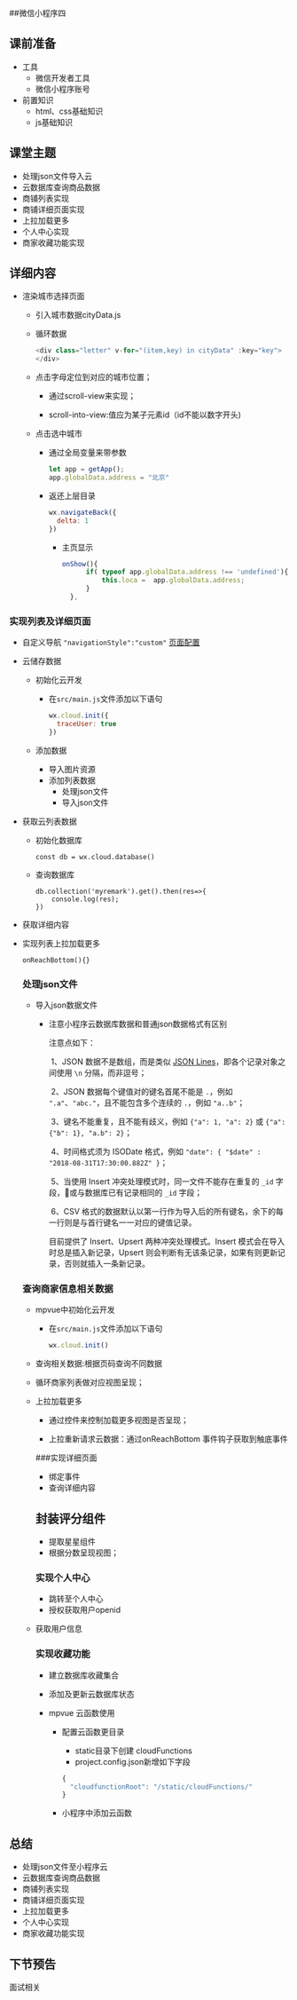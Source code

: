 ##微信小程序四

## 课前准备

- 工具
  - 微信开发者工具
  - 微信小程序账号
- 前置知识
  - html、css基础知识
  - js基础知识

## 课堂主题

- 处理json文件导入云
- 云数据库查询商品数据
- 商铺列表实现
- 商铺详细页面实现
- 上拉加载更多
- 个人中心实现
- 商家收藏功能实现

## 详细内容

- 渲染城市选择页面

  - 引入城市数据cityData.js

  - 循环数据

    ```js
    <div class="letter" v-for="(item,key) in cityData" :key="key">
    </div>
    ```

  - 点击字母定位到对应的城市位置；

    - 通过scroll-view来实现；

    - scroll-into-view:值应为某子元素id（id不能以数字开头)

  - 点击选中城市

    - 通过全局变量来带参数

      ```js
      let app = getApp();
      app.globalData.address = "北京"
      ```

    - 返还上层目录

      ```js
      wx.navigateBack({
        delta: 1
      })
      ```

      - 主页显示

        ```js
        onShow(){
              if( typeof app.globalData.address !== 'undefined'){
                  this.loca =  app.globalData.address;
              }
          },
        ```

### 实现列表及详细页面

- 自定义导航  `"navigationStyle":"custom"`  [页面配置](https://developers.weixin.qq.com/miniprogram/dev/reference/configuration/page.html)

- 云储存数据

  - 初始化云开发

    - 在`src/main.js`文件添加以下语句

      ```js
      wx.cloud.init({
        traceUser: true
      })
      ```

  - 添加数据

    - 导入图片资源
    - 添加列表数据
      - 处理json文件
      - 导入json文件

- 获取云列表数据

  - 初始化数据库

    ```
    const db = wx.cloud.database()
    ```

  - 查询数据库

    ```
    db.collection('myremark').get().then(res=>{
    	console.log(res);
    })
    ```

- 获取详细内容

- 实现列表上拉加载更多

  ```
  onReachBottom(){}
  ```

  ### 处理json文件

  - 导入json数据文件

    - 注意小程序云数据库数据和普通json数据格式有区别

      注意点如下：

      ​	1、JSON 数据不是数组，而是类似 [JSON Lines](http://jsonlines.org/examples/)，即各个记录对象之间使用 `\n` 分隔，而非逗号；

      ​    2、JSON 数据每个键值对的键名首尾不能是 `.`，例如 `".a"`、`"abc."`，且不能包含多个连续的 `.`，例如 `"a..b"`；

      ​    3、键名不能重复，且不能有歧义，例如 `{"a": 1, "a": 2}` 或 `{"a": {"b": 1}, "a.b": 2}`；

      ​    4、时间格式须为 ISODate 格式，例如 `"date": { "$date" : "2018-08-31T17:30:00.882Z" }`；

      ​    5、当使用 Insert 冲突处理模式时，同一文件不能存在重复的 `_id` 字段，或与数据库已有记录相同的 `_id` 字段；

      ​    6、CSV 格式的数据默认以第一行作为导入后的所有键名，余下的每一行则是与首行键名一一对应的键值记录。

      目前提供了 Insert、Upsert 两种冲突处理模式。Insert 模式会在导入时总是插入新记录，Upsert 则会判断有无该条记录，如果有则更新记录，否则就插入一条新记录。

  ### 查询商家信息相关数据

  - mpvue中初始化云开发

    - 在`src/main.js`文件添加以下语句

      ```js
      wx.cloud.init()
      ```

  - 查询相关数据:根据页码查询不同数据

  - 循环商家列表做对应视图呈现；

  - 上拉加载更多

    - 通过控件来控制加载更多视图是否呈现；

    - 上拉重新请求云数据：通过onReachBottom 事件钩子获取到触底事件

    ###实现详细页面

    - 绑定事件
    - 查询详细内容

    ## 封装评分组件

    - 提取星星组件
    - 根据分数呈现视图；

    ### 实现个人中心

    - 跳转至个人中心
    - 授权获取用户openid

  - 获取用户信息

    ### 实现收藏功能

    - 建立数据库收藏集合 

    - 添加及更新云数据库状态

    - mpvue  云函数使用

      - 配置云函数更目录

        - static目录下创建 cloudFunctions 
        - project.config.json新增如下字段

        ```js
        {
          "cloudfunctionRoot": "/static/cloudFunctions/"
        }
        ```

      - 小程序中添加云函数



## 总结

- 处理json文件至小程序云
- 云数据库查询商品数据
- 商铺列表实现
- 商铺详细页面实现
- 上拉加载更多
- 个人中心实现
- 商家收藏功能实现

##  下节预告

面试相关



